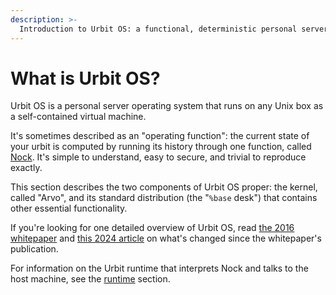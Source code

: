 ```yaml
---
description: >-
  Introduction to Urbit OS: a functional, deterministic personal server operating system. Includes documentation for the Arvo kernel, its modules, and the standard distribution in the %base desk.
---
```


# What is Urbit OS?

Urbit OS is a personal server operating system that runs on any Unix box as a self-contained virtual machine.

It's sometimes described as an "operating function": the current state of your urbit is computed by running its history through one function, called [Nock](../nock/what-is-nock.md). It's simple to understand, easy to secure, and trivial to reproduce exactly.

This section describes the two components of Urbit OS proper: the kernel, called "Arvo", and its standard distribution (the "`%base` desk") that contains other essential functionality.

If you're looking for one detailed overview of Urbit OS, read [the 2016 whitepaper](https://media.urbit.org/whitepaper.pdf) and [this 2024 article](https://urbitsystems.tech/article/v01-i01/eight-years-after-the-whitepaper) on what's changed since the whitepaper's publication.

For information on the Urbit runtime that interprets Nock and talks to the host machine, see the [runtime](../build-on-urbit/runtime/) section.
